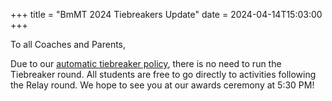 +++
title = "BmMT 2024 Tiebreakers Update"
date = 2024-04-14T15:03:00
+++

To all Coaches and Parents,

Due to our [automatic tiebreaker policy](https://berkeley.mt/events/bmmt-2024/#tiebreakers), there is no need to run the Tiebreaker round. All students are free to go directly to activities following the Relay round. We hope to see you at our awards ceremony at 5:30 PM!
